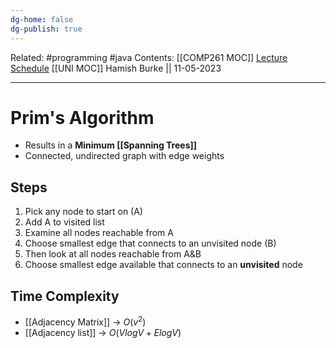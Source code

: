 ```yaml
---
dg-home: false
dg-publish: true
---
```

Related: #programming #java 
Contents: [[COMP261 MOC]]
[Lecture Schedule](https://ecs.wgtn.ac.nz/Courses/COMP261_2023T1/LectureSchedule)
[[UNI MOC]]
Hamish Burke || 11-05-2023
***

# Prim's Algorithm

- Results in a **Minimum [[Spanning Trees]]**
- Connected, undirected graph with edge weights

## Steps

1. Pick any node to start on (A)
2. Add A to visited list
3. Examine all nodes reachable from A
4. Choose smallest edge that connects to an unvisited node (B)
5. Then look at all nodes reachable from A&B
6. Choose smallest edge available that connects to an **unvisited** node

## Time Complexity

- [[Adjacency Matrix]] -> $O(v^2)$
- [[Adjacency list]] -> $O(VlogV + ElogV)$
